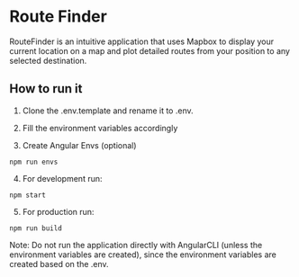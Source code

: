 # Route Finder

RouteFinder is an intuitive application that uses Mapbox to display your current location on a map and plot detailed routes from your position to any selected destination.

## How to run it
1. Clone the .env.template and rename it to .env.

2. Fill the environment variables accordingly

3. Create Angular Envs (optional)
```
npm run envs
```

4. For development run:
```
npm start
```

5. For production run:
```
npm run build
```

Note: Do not run the application directly with AngularCLI (unless the environment variables are created), since the environment variables are created based on the .env.
